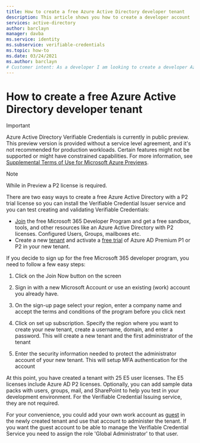 ```yaml
---
title: How to create a free Azure Active Directory developer tenant
description: This article shows you how to create a developer account
services: active-directory
author: barclayn
manager: davba
ms.service: identity
ms.subservice: verifiable-credentials
ms.topic: how-to
ms.date: 03/24/2021
ms.author: barclayn
# Customer intent: As a developer I am looking to create a developer Azure Active Directory account so I can participate in the Preview with a P2 license. 
---
```


# How to create a free Azure Active Directory developer tenant

> [!IMPORTANT]
> Azure Active Directory Verifiable Credentials is currently in public preview.
> This preview version is provided without a service level agreement, and it's not recommended for production workloads. Certain features might not be supported or might have constrained capabilities. 
> For more information, see [Supplemental Terms of Use for Microsoft Azure Previews](https://azure.microsoft.com/support/legal/preview-supplemental-terms/).

> [!NOTE]
> While in Preview a P2 license is required. 

There are two easy ways to create a free Azure Active Directory with a P2 trial license so you can install the Verifiable Credential Issuer service and you can test creating and validating Verifiable Credentials:

- [Join](https://aka.ms/o365devprogram) the free Microsoft 365 Developer Program and get a free sandbox, tools, and other resources like an Azure Active Directory with P2 licenses. Configured Users, Groups, mailboxes etc.
- Create a new [tenant](https://docs.microsoft.com/azure/active-directory/develop/quickstart-create-new-tenant) and activate a [free trial](https://azure.microsoft.com/trial/get-started-active-directory/) of Azure AD Premium P1 or P2 in your new tenant.

If you decide to sign up for the free Microsoft 365 developer program, you need to follow a few easy steps:

1. Click on the Join Now button on the screen

2. Sign in with a new Microsoft Account or use an existing (work) account you already have.

3. On the sign-up page select your region, enter a company name and accept the terms and conditions of the program before you click next

4. Click on set up subscription. Specify the region where you want to create your new tenant, create a username, domain, and enter a password. This will create a new tenant and the first administrator of the tenant

5. Enter the security information needed to protect the administrator account of your new tenant. This will setup MFA authentication for the account


At this point, you have created a tenant with 25 E5 user licenses. The E5 licenses include Azure AD P2 licenses. Optionally, you can add sample data packs with users, groups, mail, and SharePoint to help you test in your development environment. For the Verifiable Credential Issuing service, they are not required.

For your convenience, you could add your own work account as [guest](https://docs.microsoft.com/azure/active-directory/b2b/b2b-quickstart-add-guest-users-portal.md) in the newly created tenant and use that account to administer the tenant. If you want the guest account to be able to manage the Verifiable Credential Service you need to assign the role 'Global Administrator' to that user.